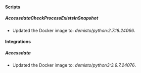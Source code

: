 
#### Scripts
##### AccessdataCheckProcessExistsInSnapshot
- Updated the Docker image to: *demisto/python:2.7.18.24066*.

#### Integrations
##### Accessdata
- Updated the Docker image to: *demisto/python3:3.9.7.24076*.
